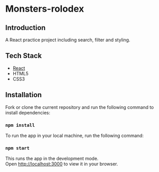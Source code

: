 # Monsters-rolodex

## Introduction

A React practice project including search, filter and styling.

## Tech Stack

- [React](https://reactjs.org/)
- HTML5
- CSS3

## Installation

Fork or clone the current repository and run the following command to install dependencies:

### `npm install`

To run the app in your local machine, run the following command:

### `npm start`

This runs the app in the development mode.\
Open [http://localhost:3000](http://localhost:3000) to view it in your browser.

